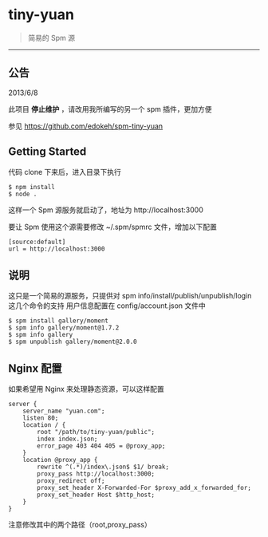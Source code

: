# tiny-yuan

> 简易的 Spm 源

-----

## 公告

2013/6/8  

此项目 **停止维护** ，请改用我所编写的另一个 spm 插件，更加方便

参见 https://github.com/edokeh/spm-tiny-yuan


## Getting Started

代码 clone 下来后，进入目录下执行

    $ npm install
    $ node .

这样一个 Spm 源服务就启动了，地址为 http://localhost:3000

要让 Spm 使用这个源需要修改 ~/.spm/spmrc 文件，增加以下配置

    [source:default]
    url = http://localhost:3000

## 说明

这只是一个简易的源服务，只提供对 spm info/install/publish/unpublish/login 这几个命令的支持
用户信息配置在 config/account.json 文件中

    $ spm install gallery/moment
    $ spm info gallery/moment@1.7.2
    $ spm info gallery
    $ spm unpublish gallery/moment@2.0.0

## Nginx 配置

如果希望用 Nginx 来处理静态资源，可以这样配置

```
server {
    server_name "yuan.com";
    listen 80;
    location / {
        root "/path/to/tiny-yuan/public";
        index index.json;
        error_page 403 404 405 = @proxy_app;
    }
    location @proxy_app {
        rewrite ^(.*)/index\.json$ $1/ break;
        proxy_pass http://localhost:3000;
        proxy_redirect off;
        proxy_set_header X-Forwarded-For $proxy_add_x_forwarded_for;
        proxy_set_header Host $http_host;
    }
}
```

注意修改其中的两个路径（root,proxy_pass）

